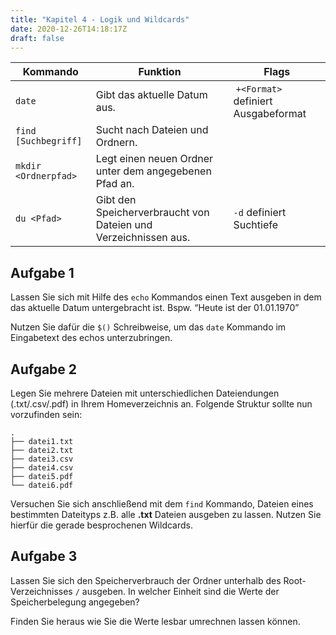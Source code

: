```yaml
---
title: "Kapitel 4 - Logik und Wildcards"
date: 2020-12-26T14:18:17Z
draft: false
---
```


| Kommando      | Funktion      | Flags |
| ------------- | ------------- | ----- |
| `date` | Gibt das aktuelle Datum aus. | `+<Format>` definiert Ausgabeformat |
| `find [Suchbegriff]` | Sucht nach Dateien und Ordnern. | |
| `mkdir <Ordnerpfad>` | Legt einen neuen Ordner unter dem angegebenen Pfad an. | |
| `du <Pfad>` | Gibt den Speicherverbraucht von Dateien und Verzeichnissen aus. | `-d` definiert Suchtiefe |

## Aufgabe 1
Lassen Sie sich mit Hilfe des `echo` Kommandos einen Text ausgeben in dem das aktuelle Datum untergebracht ist. Bspw. “Heute ist der 01.01.1970”

Nutzen Sie dafür die `$()` Schreibweise, um das `date` Kommando im Eingabetext des echos unterzubringen.

## Aufgabe 2
Legen Sie mehrere Dateien mit unterschiedlichen Dateiendungen (.txt/.csv/.pdf) in Ihrem Homeverzeichnis an. Folgende Struktur sollte nun vorzufinden sein:

```
.
├── datei1.txt
├── datei2.txt
├── datei3.csv
├── datei4.csv
├── datei5.pdf
└── datei6.pdf
```

Versuchen Sie sich anschließend mit dem `find` Kommando, Dateien eines bestimmten Dateityps z.B. alle **.txt** Dateien ausgeben zu lassen. Nutzen Sie hierfür die gerade besprochenen Wildcards.

## Aufgabe 3
Lassen Sie sich den Speicherverbrauch der Ordner unterhalb des Root-Verzeichnisses `/` ausgeben. In welcher Einheit sind die Werte der Speicherbelegung angegeben? 

Finden Sie heraus wie Sie die Werte lesbar umrechnen lassen können.